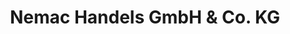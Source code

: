 ---
title: "Nemac Handels GmbH & Co. KG"
url: /bad-zwischenahn/nemac-handels-gmbh-und-co-kg/
shop: Handy
---